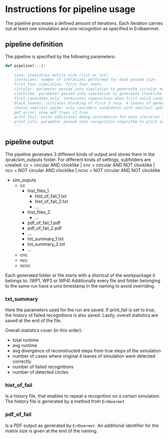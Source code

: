 # Instructions for pipeline usage

The pipeline processes a defined amount of iterations.
Each iteration carries out at least one simulation and one recognition as specified in Erdbeermet.

## pipeline definition
The pipeline is specified by the following parameters:

```python
def pipeline(...):
    '''
    size: simulation matrix size (list or int)
    iterations: number of iterations performed for each passed size
    first_four_simulation: first four leafs
    circular: parameter passed into simulation to genereate circular matrix
    clocklike: parameter passed into simulation to genereate clocklike distances
    first_candidate_only: terminates regocnition when first valid candidate has been found
    block_leaves: initiates blocking of first 3 resp. 4 leaves of generation. These leaves won't be considered in recognition as candidates.
    choose_smallest_spike: only considers candidates with smallest spikes for recognition
    pdf_error: show pdf trees if true
    print_fail: write additional debug-information for each iteration to file
    print_info: parameter passed into recognition algorithm to print out info
    '''
```

## pipeline output
The pipeline generates 3 different kinds of output and stores them in the /prak/sim_outputs folder.
For different kinds of settings, subfolders are created:
cc = circular AND clocklike | cnc = circular AND NOT clocklike | ncc = NOT circular AND clocklike | ncnc = NOT circular AND NOT clocklike

* sim_ouputs
    * cc
        * hist_files_1
            * hist_of_fail_1.txt
            * hist_of_fail_2.txt
            * ...
        * hist_files_2
            * ...
        * pdf_of_fail_1.pdf
        * pdf_of_fail_2.pdf
        * ...
        * txt_summary_1.txt
        * txt_summary_2.txt
        * ...
    * cnc
    * ncc
    * ncnc

Each generated folder or file starts with a shortcut of the workpackage it belongs to. (WP1, WP3 or WP4)
Additionally every file and folder belonging to the same run have a unix timestamp in the naming to avoid overriding.

### txt_summary
Here the parameters used for the run are saved.
If print_fail is set to true, the history of failed recognitions is also saved.
Lastly, overall statistics are saved at the end of the file.

Overall statistics cover (in this order):
* total runtime
* avg runtime
* avg divergence of reconstructed steps from true steps of the simulation
* number of cases where original 4 leaves of simulation were detected correctly
* number of failed recognitions
* number of detected circles

### hist_of_fail
Is a history file, that enables to repeat a recognition on a certain simulation.
The history file is generated by a method from `Erdbeermet`

### pdf_of_fail
Is a PDF output as generated by `Erdbeermet`.
An additional identifier for the matrix size is given at the end of the naming.
